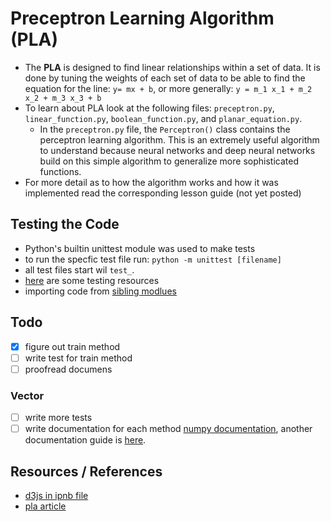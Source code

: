 # Preceptron Learning Algorithm (PLA)

- The **PLA** is designed to find linear relationships within a set of data. It is done by tuning the weights of each set of data to be able to find the equation for the line: `y= mx + b`, or more generally: `y = m_1 x_1 + m_2 x_2 + m_3 x_3 + b`
- To learn about PLA look at the following files: `preceptron.py`, `linear_function.py`, `boolean_function.py`, and `planar_equation.py`.
  - In the `preceptron.py` file, the `Perceptron()` class contains the perceptron learning algorithm. This is an extremely useful algorithm to understand because neural networks and deep neural networks build on this simple algorithm to generalize more sophisticated functions.
- For more detail as to how the algorithm works and how it was implemented read the corresponding lesson guide (not yet posted)

## Testing the Code

- Python's builtin unittest module was used to make tests
- to run the specfic test file run: `python -m unittest [filename]`
- all test files start wil `test_`.
- [here](https://docs.python-guide.org/writing/tests/) are some testing resources
- importing code from [sibling modlues](https://wiki.python.org/moin/Asking%20for%20Help/How%20can%20I%20import%20a%20module%20from%20a%20sibling%20directory%3F)

## Todo

- [x] figure out train method
- [ ] write test for train method
- [ ] proofread documens

### Vector

- [ ] write more tests
- [ ] write documentation for each method [numpy documentation](https://numpydoc.readthedocs.io/en/latest/format.html), another documentation guide is [here](https://realpython.com/documenting-python-code/).

## Resources / References

- [d3js in ipnb file](https://www.stefaanlippens.net/jupyter-custom-d3-visualization.html)
- [pla article](https://towardsdatascience.com/perceptron-learning-algorithm-d5db0deab975)
